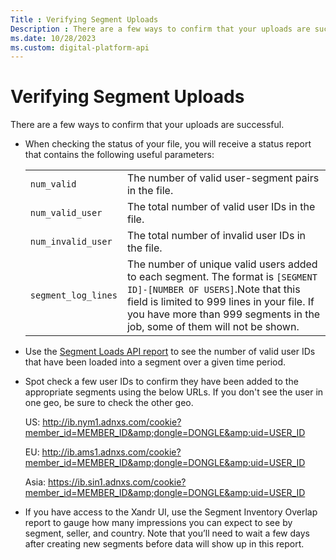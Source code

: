 ```yaml
---
Title : Verifying Segment Uploads
Description : There are a few ways to confirm that your uploads are successful.
ms.date: 10/28/2023
ms.custom: digital-platform-api
---
```



# Verifying Segment Uploads



There are a few ways to confirm that your uploads are successful.

- When checking the status of your file, you will receive a status
  report that contains the following useful parameters:

  <table id="sell-side-service-template__table_jj2_qpd_vwb" class="table">
  <tbody class="tbody">
  <tr class="odd row">
  <td class="entry colsep-1 rowsep-1"><code
  class="ph codeph">num_valid</code></td>
  <td class="entry colsep-1 rowsep-1">The number of valid user-segment
  pairs in the file.</td>
  </tr>
  <tr class="even row">
  <td class="entry colsep-1 rowsep-1"><code
  class="ph codeph">num_valid_user</code></td>
  <td class="entry colsep-1 rowsep-1">The total number of valid user IDs
  in the file.</td>
  </tr>
  <tr class="odd row">
  <td class="entry colsep-1 rowsep-1"><code
  class="ph codeph">num_invalid_user</code></td>
  <td class="entry colsep-1 rowsep-1">The total number of invalid user IDs
  in the file.</td>
  </tr>
  <tr class="even row">
  <td class="entry colsep-1 rowsep-1"><code
  class="ph codeph">segment_log_lines</code></td>
  <td class="entry colsep-1 rowsep-1">The number of unique valid users
  added to each segment. The format is <code
  class="ph codeph">[SEGMENT ID]-[NUMBER OF USERS]</code>.Note that this
  field is limited to 999 lines in your file. If you have more than 999
  segments in the job, some of them will not be shown.</td>
  </tr>
  </tbody>
  </table>

- Use the <a
  href="segment-loads-report.md"
  class="xref" target="_blank">Segment Loads API report</a> to see the
  number of valid user IDs that have been loaded into a segment over a
  given time period.

- Spot check a few user IDs to confirm they have been added to the
  appropriate segments using the below URLs. If you don't see the user
  in one geo, be sure to check the other geo.

  US: <a
  href="https://ib.nym1.adnxs.com/cookie?member_id=MEMBER_ID&amp;dongle=DONGLE&amp;uid=USER_ID"
  class="xref"
  target="_blank">http://ib.nym1.adnxs.com/cookie?member_id=MEMBER_ID&amp;dongle=DONGLE&amp;uid=USER_ID</a>

  EU: <a
  href="https://ib.ams1.adnxs.com/cookie?member_id=MEMBER_ID&amp;dongle=DONGLE&amp;uid=USER_ID"
  class="xref"
  target="_blank">http://ib.ams1.adnxs.com/cookie?member_id=MEMBER_ID&amp;dongle=DONGLE&amp;uid=USER_ID</a>

  Asia: <a
  href="https://ib.sin1.adnxs.com/cookie?member_id=MEMBER_ID&amp;dongle=DONGLE&amp;uid=USER_ID"
  class="xref"
  target="_blank">https://ib.sin1.adnxs.com/cookie?member_id=MEMBER_ID&amp;dongle=DONGLE&amp;uid=USER_ID</a>

- If you have access to the Xandr UI, use the Segment Inventory Overlap
  report to gauge how many impressions you can expect to see by segment,
  seller, and country. Note that you’ll need to wait a few days after
  creating new segments before data will show up in this report.





